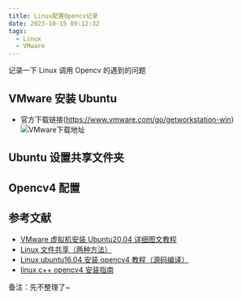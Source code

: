 ```yaml
---
title: Linux配置Opencv记录
date: 2023-10-15 09:12:32
tags:
  - Linux
  - VMware
---
```


记录一下 Linux 调用 Opencv 的遇到的问题

<!--more-->

## VMware 安装 Ubuntu

- 官方下载链接(https://www.vmware.com/go/getworkstation-win)
  ![VMware下载地址](\imgs\Linux相关配置\VMware下载地址.jpg)

## Ubuntu 设置共享文件夹

## Opencv4 配置

## 参考文献

- [VMware 虚拟机安装 Ubuntu20.04 详细图文教程](https://blog.csdn.net/weixin_41805734/article/details/120698714)
- [Linux 文件共享（两种方法）](https://blog.csdn.net/m0_59302403/article/details/130019891)
- [Linux ubuntu16.04 安装 opencv4 教程（源码编译）](https://blog.csdn.net/Dontla/article/details/122829150?app_version=6.1.8&code=app_1562916241&csdn_share_tail=%7B%22type%22%3A%22blog%22%2C%22rType%22%3A%22article%22%2C%22rId%22%3A%22122829150%22%2C%22source%22%3A%22weixin_45052335%22%7D&uLinkId=usr1mkqgl919blen&utm_source=app)
- [linux c++ opencv4 安装指南](https://blog.csdn.net/litt1e/article/details/109954670)

备注：先不整理了~
